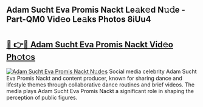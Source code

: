 ## Adam Sucht Eva Promis Nackt Le𝚊k𝚎d N𝚞𝚍e - Part-QM0 Vid𝚎o Le𝚊ks Photos 8iUu4

# <h2><a href="http://fban9me.evod.top/?m=Adam+Sucht+Eva+Promis+Nackt">🔗 👉🔴 Adam Sucht Eva Promis Nackt Vid𝚎o Ph𝚘t𝚘s</a></h2>

[![Adam Sucht Eva Promis Nackt N𝚞d𝚎s](https://i.imgur.com/8V9OHl7.gif)](http://fban9me.evod.top/?m=Adam+Sucht+Eva+Promis+Nackt)
Social media celebrity Adam Sucht Eva Promis Nackt and content producer, known for sharing dance and lifestyle themes through collaborative dance routines and brief videos. The media plays Adam Sucht Eva Promis Nackt a significant role in shaping the perception of public figures. 
